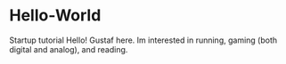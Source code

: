# Hello-World
Startup tutorial
 Hello!
 Gustaf here. Im interested in running, gaming (both digital and analog), and reading.
